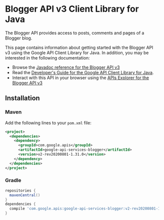# Blogger API v3 Client Library for Java

The Blogger API provides access to posts, comments and pages of a Blogger blog.

This page contains information about getting started with the Blogger API v3
using the Google API Client Library for Java. In addition, you may be interested
in the following documentation:

* Browse the [Javadoc reference for the Blogger API v3][javadoc]
* Read the [Developer's Guide for the Google API Client Library for Java][google-api-client].
* Interact with this API in your browser using the [APIs Explorer for the Blogger API v3][api-explorer]

## Installation

### Maven

Add the following lines to your `pom.xml` file:

```xml
<project>
  <dependencies>
    <dependency>
      <groupId>com.google.apis</groupId>
      <artifactId>google-api-services-blogger</artifactId>
      <version>v2-rev20200801-1.31.0</version>
    </dependency>
  </dependencies>
</project>
```

### Gradle

```gradle
repositories {
  mavenCentral()
}
dependencies {
  compile 'com.google.apis:google-api-services-blogger:v2-rev20200801-1.31.0'
}
```

[javadoc]: https://googleapis.dev/java/google-api-services-blogger/latest/index.html
[google-api-client]: https://github.com/googleapis/google-api-java-client/
[api-explorer]: https://developers.google.com/apis-explorer/#p/blogger/v1/
